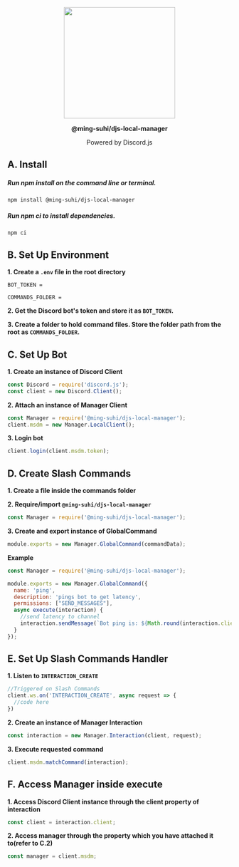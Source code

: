 <p align="center">
  <img src="https://raw.githubusercontent.com/ming-suhi/djs-local-manager/master/assets/logo.svg" width="250" align="center" />
</p>

<p align="center">
  <strong>@ming-suhi/djs-local-manager</strong>
</p>

<p align="center">Powered by Discord.js</p>


## A. Install

##### Run npm install on the command line or terminal.
```
npm install @ming-suhi/djs-local-manager
```

##### Run npm ci to install dependencies.
```
npm ci
```


## B. Set Up Environment

**1. Create a `.env` file in the root directory**

```env
BOT_TOKEN = 

COMMANDS_FOLDER =
```

**2. Get the Discord bot's token and store it as `BOT_TOKEN`.**

**3. Create a folder to hold command files. Store the folder path from the root as `COMMANDS_FOLDER`.**


## C. Set Up Bot

**1. Create an instance of Discord Client**
```js
const Discord = require('discord.js');
const client = new Discord.Client();
```

**2. Attach an instance of Manager Client**
```js
const Manager = require('@ming-suhi/djs-local-manager');
client.msdm = new Manager.LocalClient();
```

**3. Login bot**
```js
client.login(client.msdm.token);
```


## D. Create Slash Commands

**1. Create a file inside the commands folder**

**2. Require/import `@ming-suhi/djs-local-manager`**
```js
const Manager = require('@ming-suhi/djs-local-manager');
```

**3. Create and export instance of GlobalCommand**
```js
module.exports = new Manager.GlobalCommand(commandData);
```

**Example**
```js
const Manager = require('@ming-suhi/djs-local-manager');

module.exports = new Manager.GlobalCommand({
  name: 'ping',
  description: 'pings bot to get latency',
  permissions: ["SEND_MESSAGES"],
  async execute(interaction) {
    //send latency to channel
    interaction.sendMessage(`Bot ping is: ${Math.round(interaction.client.ws.ping)}ms`);
  }
});
```


## E. Set Up Slash Commands Handler

**1. Listen to `INTERACTION_CREATE`**
```js
//Triggered on Slash Commands
client.ws.on('INTERACTION_CREATE', async request => {
  //code here
})
```

**2. Create an instance of Manager Interaction**
```js
const interaction = new Manager.Interaction(client, request);
```

**3. Execute requested command**
```js
client.msdm.matchCommand(interaction);
```


## F. Access Manager inside execute

**1. Access Discord Client instance through the client property of interaction**
```js
const client = interaction.client;
```

**2. Access manager through the property which you have attached it to(refer to C.2)**
```js
const manager = client.msdm;
```
